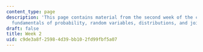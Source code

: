 ```yaml
---
content_type: page
description: 'This page contains material from the second week of the course and covers
  fundamentals of probability, random variables, distributions, and joint distributions. '
draft: false
title: Week 2
uid: c9de3a8f-2598-4d39-bb10-2fd99fbf5a07
---
```


